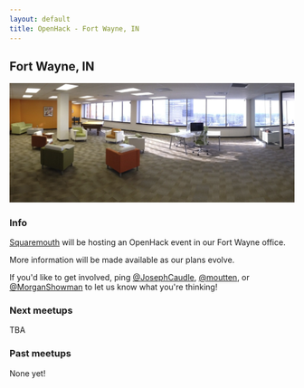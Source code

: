 ```yaml
---
layout: default
title: OpenHack - Fort Wayne, IN
---
```


## Fort Wayne, IN

![Photo of your meetup or city!](/fortwayne/sqm_office.png)

### Info

[Squaremouth](http://www.squaremouth.com) will be hosting an OpenHack
event in our Fort Wayne office.

More information will be made available as our plans evolve.

If you'd like to get involved, ping
[@JosephCaudle](http://twitter.com/josephcaudle),
[@moutten](http://twitter.com/moutten), or
[@MorganShowman](http://twitter.com/morganshowman) to let us know what
you're thinking!

### Next meetups

TBA

### Past meetups

None yet!
